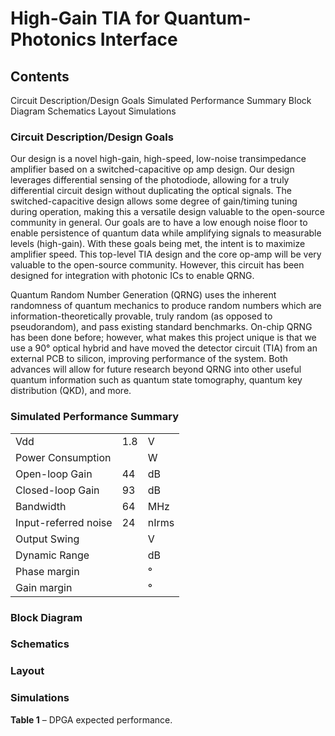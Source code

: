 # High-Gain TIA for Quantum-Photonics Interface

## Contents
Circuit Description/Design Goals
Simulated Performance Summary
Block Diagram
Schematics
Layout
Simulations

### Circuit Description/Design Goals
Our design is a novel high-gain, high-speed, low-noise transimpedance amplifier based on a switched-capacitive op amp design. Our design leverages differential sensing of the photodiode, allowing for a truly differential circuit design without duplicating the optical signals. The switched-capacitive design allows some degree of gain/timing tuning during operation, making this a versatile design valuable to the open-source community in general. Our goals are to have a low enough noise floor to enable persistence of quantum data while amplifying signals to measurable levels (high-gain). With these goals being met, the intent is to maximize amplifier speed. This top-level TIA design and the core op-amp will be very valuable to the open-source community. However, this circuit has been designed for integration with photonic ICs to enable QRNG.

Quantum Random Number Generation (QRNG) uses the inherent randomness of quantum mechanics to produce random numbers which are information-theoretically provable, truly random (as opposed to pseudorandom), and pass existing standard benchmarks. On-chip QRNG has been done before; however, what makes this project unique is that we use a 90° optical hybrid and have moved the detector circuit (TIA) from an external PCB to silicon, improving performance of the system. Both advances will allow for future research beyond QRNG into other useful quantum information such as quantum state tomography, quantum key distribution (QKD), and more.
### Simulated Performance Summary
|                         |                     |                     |
| ----------------------- | ------------------- | ------------------- |
| Vdd                     | 1.8                 | V                   |
| Power Consumption       |                     | W                   |
| Open-loop Gain          | 44                  | dB                  |
| Closed-loop Gain        | 93                  | dB                  |
| Bandwidth               | 64                  | MHz                 |
| Input-referred noise    | 24                  | nIrms               |
| Output Swing            |                     | V                   |
| Dynamic Range           |                     | dB                  |
| Phase margin            |                     | °                   |
| Gain margin             |                     | °                   |

### Block Diagram
### Schematics
### Layout
### Simulations

**Table 1** – DPGA expected performance.
